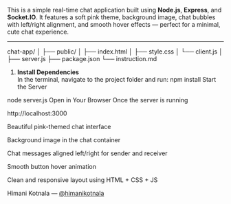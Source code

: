  <!-- Real-Time Chat Room -->

This is a simple real-time chat application built using **Node.js**, **Express**, and **Socket.IO**. It features a soft pink theme, background image, chat bubbles with left/right alignment, and smooth hover effects — perfect for a minimal, cute chat experience.

---

<!-- Project Structure -->

chat-app/
│
├── public/
│ ├── index.html 
│ ├── style.css 
│ └── client.js 
│
├── server.js
├── package.json
└── instruction.md 

 <!-- To Run the Project -->

1. **Install Dependencies**  
   In the terminal, navigate to the project folder and run:
   npm install
Start the Server

node server.js
Open in Your Browser
Once the server is running

<!-- visit: -->

http://localhost:3000

<!-- Features -->
 Beautiful pink-themed chat interface

 Background image in the chat container

 Chat messages aligned left/right for sender and receiver

 Smooth button hover animation

 Clean and responsive layout using HTML + CSS + JS

<!-- Author -->
 Himani Kotnala — [@himanikotnala](https://github.com/himanikotnala)
